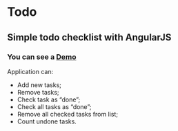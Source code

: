 # Todo
## Simple todo checklist with AngularJS
### You can see a <a href="http://glushyk.github.io/" title="todo demo">Demo</a>
Application can:
<ul>
  <li>Add new tasks;</li>
  <li>Remove tasks;</li>
  <li>Check task as “done”;</li>
  <li>Check all tasks as “done”;</li>
  <li>Remove all checked tasks from list;</li>
  <li>Count undone tasks.</li>
</ul>
